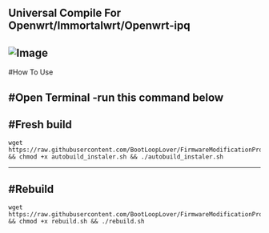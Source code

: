 Universal Compile For Openwrt/Immortalwrt/Openwrt-ipq
---
![Image](https://github.com/user-attachments/assets/f67d0f8a-c712-4586-8342-6e99ff125e06)
---

#How To Use

#Open Terminal
-run this command below
-------
#Fresh build
------
```
wget https://raw.githubusercontent.com/BootLoopLover/FirmwareModificationProject/main/autobuild_instaler.sh && chmod +x autobuild_instaler.sh && ./autobuild_instaler.sh
```
------
#Rebuild 
--------
```
wget https://raw.githubusercontent.com/BootLoopLover/FirmwareModificationProject/main/rebuild.sh && chmod +x rebuild.sh && ./rebuild.sh
```
